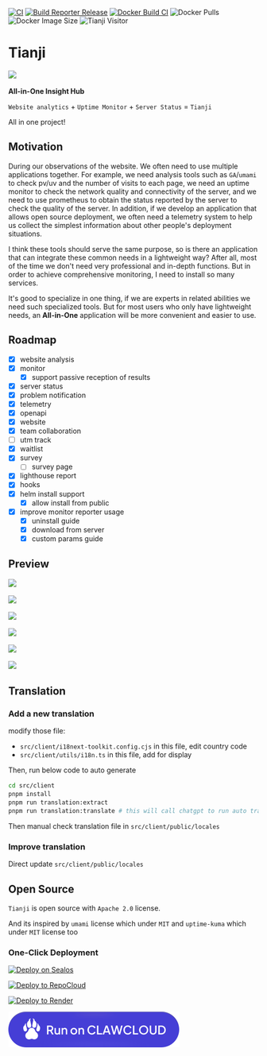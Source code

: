 [![CI](https://github.com/msgbyte/tianji/actions/workflows/ci.yaml/badge.svg)](https://github.com/msgbyte/tianji/actions/workflows/ci.yaml)
[![Build Reporter Release](https://github.com/msgbyte/tianji/actions/workflows/reporter-release.yml/badge.svg)](https://github.com/msgbyte/tianji/actions/workflows/reporter-release.yml)
[![Docker Build CI](https://github.com/msgbyte/tianji/actions/workflows/ci-docker.yaml/badge.svg)](https://github.com/msgbyte/tianji/actions/workflows/ci-docker.yaml)
![Docker Pulls](https://img.shields.io/docker/pulls/moonrailgun/tianji)
![Docker Image Size](https://img.shields.io/docker/image-size/moonrailgun/tianji)
![Tianji Visitor](https://tianji.moonrailgun.com/telemetry/clnzoxcy10001vy2ohi4obbi0/cltjxvcwm02wdut4e106maek7/badge.svg?url=http://github.com/msgbyte/tianji)

# Tianji

<img src="./website/static/img/logo.svg" width="128" />

**All-in-One Insight Hub**

`Website analytics` + `Uptime Monitor`  + `Server Status` = `Tianji`

All in one project!

## Motivation

During our observations of the website. We often need to use multiple applications together. For example, we need analysis tools such as `GA`/`umami` to check pv/uv and the number of visits to each page, we need an uptime monitor to check the network quality and connectivity of the server, and we need to use prometheus to obtain the status reported by the server to check the quality of the server. In addition, if we develop an application that allows open source deployment, we often need a telemetry system to help us collect the simplest information about other people's deployment situations.

I think these tools should serve the same purpose, so is there an application that can integrate these common needs in a lightweight way? After all, most of the time we don't need very professional and in-depth functions. But in order to achieve comprehensive monitoring, I need to install so many services.

It's good to specialize in one thing, if we are experts in related abilities we need such specialized tools. But for most users who only have lightweight needs, an **All-in-One** application will be more convenient and easier to use.

## Roadmap

- [x] website analysis
- [x] monitor
  - [x] support passive reception of results
- [x] server status
- [x] problem notification
- [x] telemetry
- [x] openapi
- [x] website
- [x] team collaboration
- [ ] utm track
- [x] waitlist
- [x] survey
  - [ ] survey page
- [x] lighthouse report
- [x] hooks
- [x] helm install support
  - [x] allow install from public
- [x] improve monitor reporter usage
  - [x] uninstall guide
  - [x] download from server
  - [x] custom params guide

## Preview

![](./website/static/img/preview/1.png)

![](./website/static/img/preview/2.png)

![](./website/static/img/preview/3.png)

![](./website/static/img/preview/4.png)

![](./website/static/img/preview/5.png)

![](./website/static/img/preview/6.png)

## Translation

### Add a new translation

modify those file:
- `src/client/i18next-toolkit.config.cjs` in this file, edit country code
- `src/client/utils/i18n.ts` in this file, add for display

Then, run below code to auto generate

```bash
cd src/client
pnpm install
pnpm run translation:extract
pnpm run translation:translate # this will call chatgpt to run auto translation, so you need set env `OPENAPI_KEY` to make sure run correct
```

Then manual check translation file in `src/client/public/locales`

### Improve translation

Direct update  `src/client/public/locales`

## Open Source

`Tianji` is open source with `Apache 2.0` license.

And its inspired by `umami` license which under `MIT` and `uptime-kuma` which under `MIT` license too

### One-Click Deployment

[![Deploy on Sealos](https://cdn.jsdelivr.net/gh/labring-actions/templates@main/Deploy-on-Sealos.svg)](https://cloud.sealos.io/?openapp=system-template%3FtemplateName%3Dtianji)

[![Deploy to RepoCloud](https://d16t0pc4846x52.cloudfront.net/deploylobe.svg)](https://repocloud.io/details/?app_id=270)

[![Deploy to Render](https://render.com/images/deploy-to-render-button.svg)](https://render.com/deploy?repo=https://github.com/msgbyte/tianji)

[![Run on ClawCloud](https://raw.githubusercontent.com/ClawCloud/Run-Template/refs/heads/main/Run-on-ClawCloud.svg)](https://template.run.claw.cloud/?referralCode=TNW6NVWTLHPQ&openapp=system-fastdeploy%3FtemplateName%3Dtianji)
